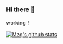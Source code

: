 ### Hi there 👋

<!--
**1845598311/1845598311** is a ✨ _special_ ✨ repository because its `README.md` (this file) appears on your GitHub profile.

Here are some ideas to get you started:

- 🔭 I’m currently working on ...
- 🌱 I’m currently learning ...
- 👯 I’m looking to collaborate on ...
- 🤔 I’m looking for help with ...
- 💬 Ask me about ...
- 📫 How to reach me: ...
- 😄 Pronouns: ...
- ⚡ Fun fact: ...
-->
working！

[![Mzq's github stats](https://github-readme-stats.vercel.app/api?username=1845598311&count_private=true&show_icons=true&theme=default)](https://github.com/anuraghazra/github-readme-stats)
